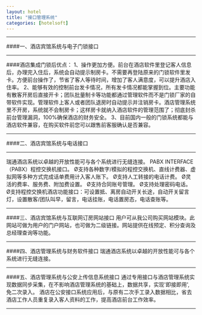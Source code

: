 ```yaml
---
layout: hotel
title: "接口管理系统"
categories: [hotelsoft]
---
```

<hr/>
####一、酒店宾馆系统与电子门锁接口
<hr/>
####酒店集成门锁后优点：
1、操作更加方便。前台在酒店软件里登记客人信息后，办理完入住后，系统会自动提示制房卡。不需要再登陆原来的门锁软件里发卡。方便前台操作了，节省了客人等待时间，增加了客人满意度，可以提升酒店入住率。
2、能够有效的控制前台发卡情况，所有发卡情况都能掌握到位。主要功能有散客开房后直接开卡；团队批量制卡等功能都通过管理软件而不是门锁厂家的自带软件实现。管理软件上客人或者团队退房时自动提示并注销房卡。酒店管理系统里不开房，系统就不会制房卡；这样房卡就纳入酒店软件的管理范围了；彻底封杀前台管理漏洞，100%确保酒店的财务安全。
3、目前国内一般的门锁系统都能与酒店软件兼容，在购买软件前您可以跟售前客服确认是否兼容。
<hr/>
####二、酒店宾馆系统与电话接口
<hr/>
瑞通酒店系统以卓越的开放性能可与各个系统进行无缝连接。
PABX INTERFACE（PABX）程控交换机接口。
Ø支持各种数字/模拟的程控交换机、直线计费器、虚拟网等多种方式完成话单费用计入客人账下。
Ø支持人工转接的电话计费。
Ø灵活的费率、服务费、附加费设置。
Ø支持合同账号管理。
Ø支持处理密码电话。
Ø支持程控交换机酒店功能接口：可设置抵、离房自动开关长途，自动开关留言灯，设置散客/团队叫早，留言，电话挂账，电话置房态，电话查账等。
<hr/>
####三、酒店宾馆系统与互联网订房网站接口
用户可从我公司购买网站模块。此网站可做为用户的门户网站，也可做为二级链接。网站提供在线预定、积分查询及总经理查询等功能。
<hr/>
####四、酒店管理系统与财务软件接口
瑞通酒店系统以卓越的开放性能可与各个系统进行无缝连接。
<hr/>
####五、酒店管理系统与公安上传信息系统接口
通过专用接口与酒店管理系统实现数据同步采集，在不影响酒店管理系统的基础上，数据共享，实现'即接即用', 免二次录入。 酒店在公安接口系统应用后，与原有二次手工录入数据相比，省去酒店工作人员重复录入客人资料的工作，提高酒店前台工作效率。 
<hr/>
